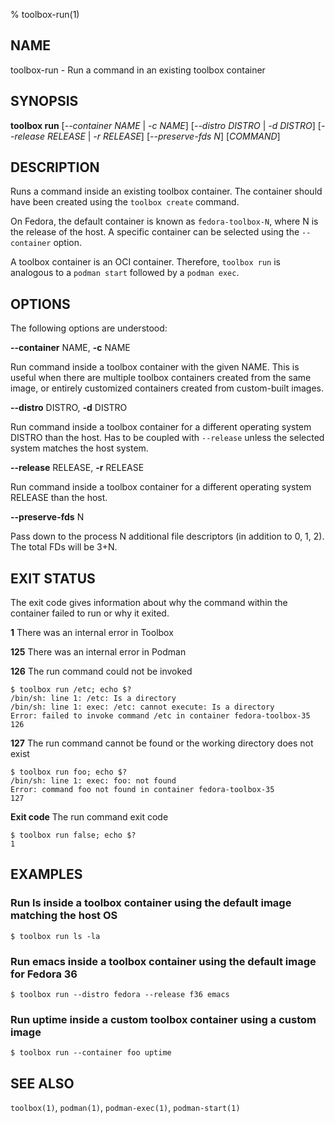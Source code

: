 % toolbox-run(1)

## NAME
toolbox\-run - Run a command in an existing toolbox container

## SYNOPSIS
**toolbox run** [*--container NAME* | *-c NAME*]
            [*--distro DISTRO* | *-d DISTRO*]
            [*--release RELEASE* | *-r RELEASE*]
            [*--preserve-fds N*]
            [*COMMAND*]

## DESCRIPTION

Runs a command inside an existing toolbox container. The container should have
been created using the `toolbox create` command.

On Fedora, the default container is known as `fedora-toolbox-N`, where N is
the release of the host. A specific container can be selected using the
`--container` option.

A toolbox container is an OCI container. Therefore, `toolbox run` is analogous
to a `podman start` followed by a `podman exec`.

## OPTIONS ##

The following options are understood:

**--container** NAME, **-c** NAME

Run command inside a toolbox container with the given NAME. This is useful
when there are multiple toolbox containers created from the same image, or
entirely customized containers created from custom-built images.

**--distro** DISTRO, **-d** DISTRO

Run command inside a toolbox container for a different operating system DISTRO
than the host. Has to be coupled with `--release` unless the selected system
matches the host system.

**--release** RELEASE, **-r** RELEASE

Run command inside a toolbox container for a different operating system
RELEASE than the host.

**--preserve-fds** N

Pass down to the process N additional file descriptors (in addition to 0, 1,
2).  The total FDs will be 3+N.

## EXIT STATUS

The exit code gives information about why the command within the container
failed to run or why it exited.

**1** There was an internal error in Toolbox

**125** There was an internal error in Podman

**126** The run command could not be invoked

```
$ toolbox run /etc; echo $?
/bin/sh: line 1: /etc: Is a directory
/bin/sh: line 1: exec: /etc: cannot execute: Is a directory
Error: failed to invoke command /etc in container fedora-toolbox-35
126
```

**127** The run command cannot be found or the working directory does not exist

```
$ toolbox run foo; echo $?
/bin/sh: line 1: exec: foo: not found
Error: command foo not found in container fedora-toolbox-35
127
```

**Exit code** The run command exit code

```
$ toolbox run false; echo $?
1
```

## EXAMPLES

### Run ls inside a toolbox container using the default image matching the host OS

```
$ toolbox run ls -la
```

### Run emacs inside a toolbox container using the default image for Fedora 36

```
$ toolbox run --distro fedora --release f36 emacs
```

### Run uptime inside a custom toolbox container using a custom image

```
$ toolbox run --container foo uptime
```

## SEE ALSO

`toolbox(1)`, `podman(1)`, `podman-exec(1)`, `podman-start(1)`
